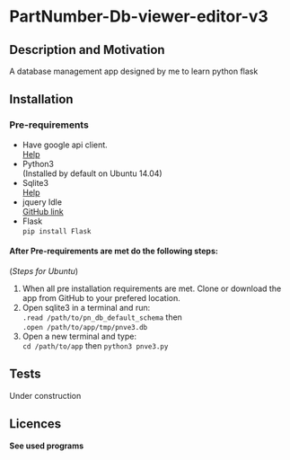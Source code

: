 # PartNumber-Db-viewer-editor-v3

## Description and Motivation  
A database management app designed by me to learn python flask
## Installation
### Pre-requirements
- Have google api client.  
[Help](https://developers.google.com/api-client-library/python/start/get_started)
- Python3  
(Installed by default on Ubuntu 14.04)
- Sqlite3  
[Help](http://www.tutorialspoint.com/sqlite/sqlite_installation.htm)
- jquery Idle  
[GitHub link](https://github.com/kidh0/jquery.idle)
- Flask  
`pip install Flask`

#### After Pre-requirements are met do the following steps:
(*Steps for Ubuntu*)
1. When all pre installation requirements are met. Clone or download the app from GitHub to your prefered location.
2. Open sqlite3 in a terminal and run:  
`.read /path/to/pn_db_default_schema` then  
`.open /path/to/app/tmp/pnve3.db`
3. Open a new terminal and type:  
`cd /path/to/app` then `python3 pnve3.py`

## Tests
Under construction
## Licences
**See used programs**  

